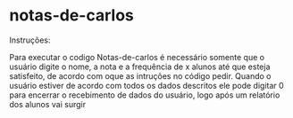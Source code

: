 # notas-de-carlos
Instruções:

Para executar o codigo Notas-de-carlos é necessário somente que o usuário digite o nome, a nota e a frequência de x alunos até que esteja satisfeito, de acordo com oque as intruções no código pedir. Quando o usuário estiver de acordo com todos os dados descritos ele pode digitar 0 para encerrar o recebimento de dados do usuário, logo após um relatório dos alunos vai surgir
